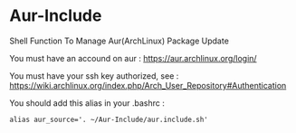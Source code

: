 # Aur-Include
Shell Function To Manage Aur(ArchLinux) Package Update

You must have an accound on aur : https://aur.archlinux.org/login/

You must have your ssh key authorized, see : https://wiki.archlinux.org/index.php/Arch_User_Repository#Authentication

You should add this alias in your .bashrc :

``alias aur_source='. ~/Aur-Include/aur.include.sh'``




